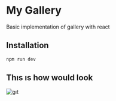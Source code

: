 
# My Gallery
Basic implementation of gallery with react

## Installation



```bash
npm run dev
```

## Thıs ıs how would look


![gıt](https://github.com/Yusufsertkaya/vite-react/assets/125422424/8258a49a-5c9d-4051-9633-0fa237362428)
